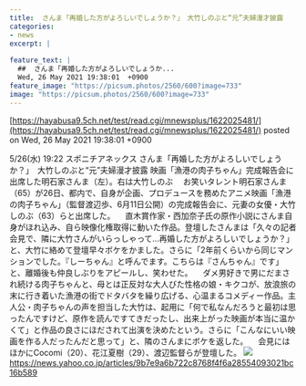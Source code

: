 ```yaml
---
title:  さんま「再婚した方がよろしいでしょうか？」　大竹しのぶと“元”夫婦漫才披露  
categories:
- news
excerpt: |
  
feature_text: |
  ##  さんま「再婚した方がよろしいでしょうか...
  Wed, 26 May 2021 19:38:01  +0900
feature_image: "https://picsum.photos/2560/600?image=733"
image: "https://picsum.photos/2560/600?image=733"
---
```


[https://hayabusa9.5ch.net/test/read.cgi/mnewsplus/1622025481/](https://hayabusa9.5ch.net/test/read.cgi/mnewsplus/1622025481/)
posted on Wed, 26 May 2021 19:38:01  +0900

<!--more-->

5/26(水) 19:22 スポニチアネックス さんま「再婚した方がよろしいでしょうか？」　大竹しのぶと“元”夫婦漫才披露 映画「漁港の肉子ちゃん」完成報告会に出席した明石家さんま（左）。右は大竹しのぶ 　お笑いタレント明石家さんま（65）が26日、都内で、自身が企画、プロデュースを務めたアニメ映画「漁港の肉子ちゃん」（監督渡辺歩、6月11日公開）の完成報告会に、元妻の女優・大竹しのぶ（63）らと出席した。 　直木賞作家・西加奈子氏の原作小説にさんま自身がほれ込み、自ら映像化権取得に動いた作品。登壇したさんまは「久々の記者会見で、隣に大竹さんがいらっしゃって…再婚した方がよろしいでしょうか？」と、大竹に絡めて登壇早々ボケをかました。さらに「2年前くらいから同じマンションでした。『しーちゃん』と呼んでます。こちらは『さんちゃん』です」と、離婚後も仲良しぶりをアピールし、笑わせた。 　ダメ男好きで男にだまされ続ける肉子ちゃんと、母とは正反対な大人びた性格の娘・キクコが、放浪旅の末に行き着いた漁港の街でドタバタを繰り広げる、心温まるコメディー作品。主人公・肉子ちゃんの声を担当した大竹は、起用に「何で私なんだろうと最初は思ったんですけど、原作を読んですてきだったし、出来上がった映画が本当に温かくて」と作品の良さにほだされて出演を決めたという。さらに「こんなにいい映画を作る人だったんだと思って」と、隣のさんまにボケを返した。 　会見にはほかにCocomi（20）、花江夏樹（29）、渡辺監督らが登壇した。 ![](https://amd-pctr.c.yimg.jp/r/iwiz-amd/20210526-00000222-spnannex-000-2-view.jpg) https://news.yahoo.co.jp/articles/9b7e9a6b722c8768f4f6a28554093021bc16b589
